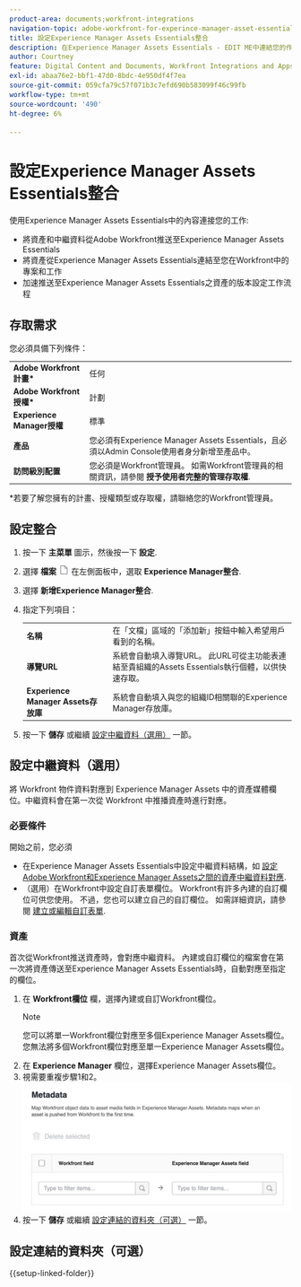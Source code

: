 ```yaml
---
product-area: documents;workfront-integrations
navigation-topic: adobe-workfront-for-experince-manager-asset-essentials
title: 設定Experience Manager Assets Essentials整合
description: 在Experience Manager Assets Essentials - EDIT ME中連結您的作品和內容。
author: Courtney
feature: Digital Content and Documents, Workfront Integrations and Apps
exl-id: abaa76e2-bbf1-47d0-8bdc-4e950df4f7ea
source-git-commit: 059cfa79c57f071b3c7efd690b583099f46c99fb
workflow-type: tm+mt
source-wordcount: '490'
ht-degree: 6%

---
```


# 設定Experience Manager Assets Essentials整合

使用Experience Manager Assets Essentials中的內容連接您的工作&#x200B;:

* 將資產和中繼資料從Adobe Workfront推送至Experience Manager Assets Essentials &#x200B;
* 將資產從Experience Manager Assets Essentials連結至您在Workfront中的專案和工&#x200B;作
* 加速推送至Experience Manager Assets Essentials之資產的版本設定工作流程


## 存取需求

您必須具備下列條件：

<table>
  <tr>
   <td><strong>Adobe Workfront計畫*</strong>
   </td>
   <td>任何
   </td>
  </tr>
  <tr>
   <td><strong>Adobe Workfront授權*</strong>
   </td>
   <td>計劃
   </td>
  </tr>
  <tr>
   <td><strong>Experience Manager授權</strong>
   </td>
   <td>標準
   </td>
  </tr>
  <tr>
   <td><strong>產品</strong>
   </td>
   <td>您必須有Experience Manager Assets Essentials，且必須以Admin Console使用者身分新增至產品中。
   </td>
  </tr>
  <tr>
   <td><strong>訪問級別配置</strong>
   </td>
   <td>您必須是Workfront管理員。 如需Workfront管理員的相關資訊，請參閱 <strong>授予使用者完整的管理存取權</strong>.
   </td>
  </tr>
</table>


*若要了解您擁有的計畫、授權類型或存取權，請聯絡您的Workfront管理員。


## 設定整合

1. 按一下 **主菜單** 圖示，然後按一下 **設定**.
1. 選擇  **檔案** ![文檔表徵圖](assets/document-icon.png) 在左側面板中，選取 **Experience Manager整合**.
1. 選擇 **新增Experience Manager整合**.
1. 指定下列項目：

   <table>
   <tr>
      <td><strong>名稱</strong>
      </td>
      <td>在「文檔」區域的「添加新」按鈕中輸入希望用戶看到的名稱。
      </td>
   </tr>
   <tr>
      <td><strong>導覽URL</strong>
      </td>
      <td>系統會自動填入導覽URL。 此URL可從主功能表連結至貴組織的Assets Essentials執行個體，以供快速存取。
      </td>
   </tr>
   <tr>
      <td>
      <strong>Experience Manager Assets存放庫</strong>
      </td>
      <td>
      系統會自動填入與您的組織ID相關聯的Experience Manager存放庫。
      </td>
   </tr>
   </table>

1. 按一下 **儲存** 或繼續 [設定中繼資料（選用）](#set-up-metadata-optional) 一節。


## 設定中繼資料（選用）

將 Workfront 物件資料對應到 Experience Manager Assets 中的資產媒體欄位。中繼資料會在第一次從 Workfront 中推播資產時進行對應。


### 必要條件

開始之前，您必須

* 在Experience Manager Assets Essentials中設定中繼資料結構，如 [設定Adobe Workfront和Experience Manager Assets之間的資產中繼資料對應](https://experienceleague.adobe.com/docs/experience-manager-cloud-service/content/assets/integrations/configure-asset-metadata-mapping.html?lang=en).
* （選用）在Workfront中設定自訂表單欄位。 Workfront有許多內建的自訂欄位可供您使用。 不過，您也可以建立自己的自訂欄位。 如需詳細資訊，請參閱 [建立或編輯自訂表單](/help/quicksilver/administration-and-setup/customize-workfront/create-manage-custom-forms/create-or-edit-a-custom-form.md).


### 資產

首次從Workfront推送資產時，會對應中繼資料。 內建或自訂欄位的檔案會在第一次將資產傳送至Experience Manager Assets Essentials時，自動對應至指定的欄位。

1. 在 **Workfront欄位** 欄，選擇內建或自訂Workfront欄位。
   >[!NOTE]
   >
   >您可以將單一Workfront欄位對應至多個Experience Manager Assets欄位。 您無法將多個Workfront欄位對應至單一Experience Manager Assets欄位。
1. 在 **Experience Manager** 欄位，選擇Experience Manager Assets欄位。
1. 視需要重複步驟1和2。
   ![啟用中繼資料](assets/metadata-assets-essentials.png)
1. 按一下 **儲存** 或繼續 [設定連結的資料夾（可選）](#set-up-linked-folders-optional) 一節。


## 設定連結的資料夾（可選）

{{setup-linked-folder}}
